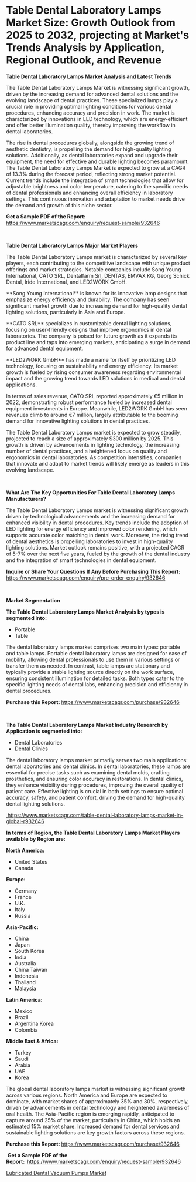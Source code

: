 <p><h1>Table Dental Laboratory Lamps Market Size: Growth Outlook from 2025 to 2032, projecting at Market's Trends Analysis by Application, Regional Outlook, and Revenue</h1></p><p><strong>Table Dental Laboratory Lamps Market Analysis and Latest Trends</strong></p>
<p><p>The Table Dental Laboratory Lamps Market is witnessing significant growth, driven by the increasing demand for advanced dental solutions and the evolving landscape of dental practices. These specialized lamps play a crucial role in providing optimal lighting conditions for various dental procedures, enhancing accuracy and precision in work. The market is characterized by innovations in LED technology, which are energy-efficient and offer better illumination quality, thereby improving the workflow in dental laboratories.</p><p>The rise in dental procedures globally, alongside the growing trend of aesthetic dentistry, is propelling the demand for high-quality lighting solutions. Additionally, as dental laboratories expand and upgrade their equipment, the need for effective and durable lighting becomes paramount. The Table Dental Laboratory Lamps Market is expected to grow at a CAGR of 13.3% during the forecast period, reflecting strong market potential. Current trends include the integration of smart technologies that allow for adjustable brightness and color temperature, catering to the specific needs of dental professionals and enhancing overall efficiency in laboratory settings. This continuous innovation and adaptation to market needs drive the demand and growth of this niche sector.</p></p>
<p><strong>Get a Sample PDF of the Report:&nbsp;</strong> <a href="https://www.marketscagr.com/enquiry/request-sample/932646?utm_campaign=3460&utm_medium=2&utm_source=Github&utm_content=ia&utm_term=21032025&utm_id=table-dental-laboratory-lamps">https://www.marketscagr.com/enquiry/request-sample/932646</a></p>
<p>&nbsp;</p>
<p><strong>Table Dental Laboratory Lamps Major Market Players</strong></p>
<p><p>The Table Dental Laboratory Lamps market is characterized by several key players, each contributing to the competitive landscape with unique product offerings and market strategies. Notable companies include Song Young International, CATO SRL, Dentalfarm Srl, DENTAS, EMVAX KG, Georg Schick Dental, Iride International, and LED2WORK GmbH.</p><p>**Song Young International** is known for its innovative lamp designs that emphasize energy efficiency and durability. The company has seen significant market growth due to increasing demand for high-quality dental lighting solutions, particularly in Asia and Europe. </p><p>**CATO SRL** specializes in customizable dental lighting solutions, focusing on user-friendly designs that improve ergonomics in dental laboratories. The company is poised for future growth as it expands its product line and taps into emerging markets, anticipating a surge in demand for advanced dental equipment.</p><p>**LED2WORK GmbH** has made a name for itself by prioritizing LED technology, focusing on sustainability and energy efficiency. Its market growth is fueled by rising consumer awareness regarding environmental impact and the growing trend towards LED solutions in medical and dental applications. </p><p>In terms of sales revenue, CATO SRL reported approximately €5 million in 2022, demonstrating robust performance fueled by increased dental equipment investments in Europe. Meanwhile, LED2WORK GmbH has seen revenues climb to around €7 million, largely attributable to the booming demand for innovative lighting solutions in dental practices.</p><p>The Table Dental Laboratory Lamps market is expected to grow steadily, projected to reach a size of approximately $300 million by 2025. This growth is driven by advancements in lighting technology, the increasing number of dental practices, and a heightened focus on quality and ergonomics in dental laboratories. As competition intensifies, companies that innovate and adapt to market trends will likely emerge as leaders in this evolving landscape.</p></p>
<p>&nbsp;</p>
<p><strong>What Are The Key Opportunities For Table Dental Laboratory Lamps Manufacturers?</strong></p>
<p><p>The Table Dental Laboratory Lamps market is witnessing significant growth driven by technological advancements and the increasing demand for enhanced visibility in dental procedures. Key trends include the adoption of LED lighting for energy efficiency and improved color rendering, which supports accurate color matching in dental work. Moreover, the rising trend of dental aesthetics is propelling laboratories to invest in high-quality lighting solutions. Market outlook remains positive, with a projected CAGR of 5-7% over the next five years, fueled by the growth of the dental industry and the integration of smart technologies in dental equipment.</p></p>
<p><strong>Inquire or Share Your Questions If Any Before Purchasing This Report:</strong> <a href="https://www.marketscagr.com/enquiry/pre-order-enquiry/932646?utm_campaign=3460&utm_medium=2&utm_source=Github&utm_content=ia&utm_term=21032025&utm_id=table-dental-laboratory-lamps">https://www.marketscagr.com/enquiry/pre-order-enquiry/932646</a></p>
<p>&nbsp;</p>
<p><strong>Market Segmentation</strong></p>
<p><strong>The Table Dental Laboratory Lamps Market Analysis by types is segmented into:</strong></p>
<p><ul><li>Portable</li><li>Table</li></ul></p>
<p><p>The dental laboratory lamps market comprises two main types: portable and table lamps. Portable dental laboratory lamps are designed for ease of mobility, allowing dental professionals to use them in various settings or transfer them as needed. In contrast, table lamps are stationary and typically provide a stable lighting source directly on the work surface, ensuring consistent illumination for detailed tasks. Both types cater to the specific lighting needs of dental labs, enhancing precision and efficiency in dental procedures.</p></p>
<p><strong>Purchase this Report:&nbsp;</strong><a href="https://www.marketscagr.com/purchase/932646?utm_campaign=3460&utm_medium=2&utm_source=Github&utm_content=ia&utm_term=21032025&utm_id=table-dental-laboratory-lamps">https://www.marketscagr.com/purchase/932646</a></p>
<p>&nbsp;</p>
<p><strong>The Table Dental Laboratory Lamps Market Industry Research by Application is segmented into:</strong></p>
<p><ul><li>Dental Laboratories</li><li>Dental Clinics</li></ul></p>
<p><p>The dental laboratory lamps market primarily serves two main applications: dental laboratories and dental clinics. In dental laboratories, these lamps are essential for precise tasks such as examining dental molds, crafting prosthetics, and ensuring color accuracy in restorations. In dental clinics, they enhance visibility during procedures, improving the overall quality of patient care. Effective lighting is crucial in both settings to ensure optimal accuracy, safety, and patient comfort, driving the demand for high-quality dental lighting solutions.</p></p>
<p><a href="https://www.marketscagr.com/table-dental-laboratory-lamps-market-in-global-r932646?utm_campaign=3460&utm_medium=2&utm_source=Github&utm_content=ia&utm_term=21032025&utm_id=table-dental-laboratory-lamps">&nbsp;https://www.marketscagr.com/table-dental-laboratory-lamps-market-in-global-r932646</a></p>
<p><strong>In terms of Region, the Table Dental Laboratory Lamps Market Players available by Region are:</strong></p>
<p>
    <p> <strong> North America: </strong>
        <ul>
            <li>United States</li>
            <li>Canada</li>
        </ul>
        </p> 
    <p> <strong> Europe: </strong>
        <ul>
            <li>Germany</li>
            <li>France</li>
            <li>U.K.</li>
            <li>Italy</li>
            <li>Russia</li>
        </ul>
        </p> 
    <p> <strong> Asia-Pacific: </strong>
        <ul>
            <li>China</li>
            <li>Japan</li>
            <li>South Korea</li>
            <li>India</li>
            <li>Australia</li>
            <li>China Taiwan</li>
            <li>Indonesia</li>
            <li>Thailand</li>
            <li>Malaysia</li>
        </ul>
        </p> 
    <p> <strong> Latin America: </strong>
        <ul>
            <li>Mexico</li>
            <li>Brazil</li>
            <li>Argentina Korea</li>
            <li>Colombia</li>
        </ul>
        </p> 
    <p> <strong> Middle East & Africa: </strong>
        <ul>
            <li>Turkey</li>
            <li>Saudi</li>
            <li>Arabia</li>
            <li>UAE</li>
            <li>Korea</li>
        </ul>
    </p>
    </p>
<p><p>The global dental laboratory lamps market is witnessing significant growth across various regions. North America and Europe are expected to dominate, with market shares of approximately 35% and 30%, respectively, driven by advancements in dental technology and heightened awareness of oral health. The Asia-Pacific region is emerging rapidly, anticipated to capture around 25% of the market, particularly in China, which holds an estimated 15% market share. Increased demand for dental services and sustainable lighting solutions are key growth factors across these regions.</p></p>
<p><strong>Purchase this Report: </strong><a href="https://www.marketscagr.com/purchase/932646?utm_campaign=3460&utm_medium=2&utm_source=Github&utm_content=ia&utm_term=21032025&utm_id=table-dental-laboratory-lamps">https://www.marketscagr.com/purchase/932646</a></p>
<p>&nbsp;<strong>Get a Sample PDF of the Report:&nbsp;&nbsp;</strong><a href="https://www.marketscagr.com/enquiry/request-sample/932646?utm_campaign=3460&utm_medium=2&utm_source=Github&utm_content=ia&utm_term=21032025&utm_id=table-dental-laboratory-lamps">https://www.marketscagr.com/enquiry/request-sample/932646</a></p>
<p><strong></strong></p>
<p><p><a href="https://github.com/yepezkommakp/Market-Research-Report-List-1/blob/main/lubricated-dental-vacuum-pumps-market.md?utm_campaign=3460&utm_medium=2&utm_source=Github&utm_content=ia&utm_term=21032025&utm_id=table-dental-laboratory-lamps">Lubricated Dental Vacuum Pumps Market</a></p></p>